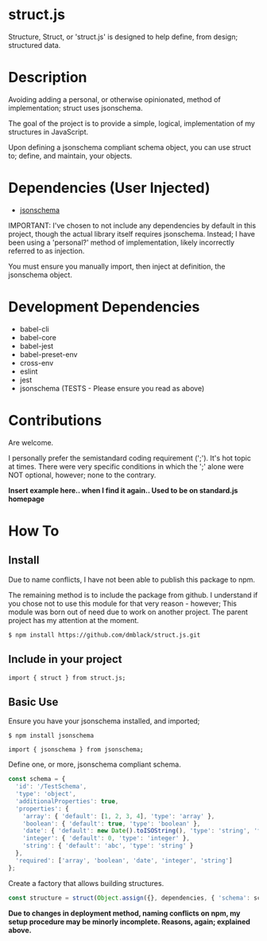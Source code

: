 # struct.js
Structure, Struct, or 'struct.js' is designed to help define, from
design; structured data.

# Description
Avoiding adding a personal, or otherwise opinionated, method of
implementation; struct uses jsonschema.

The goal of the project is to provide a simple, logical, implementation
of my structures in JavaScript. 

Upon defining a jsonschema compliant schema object, you can use struct
to; define, and maintain, your objects.

# Dependencies (User Injected)
* [jsonschema](https://www.npmjs.com/package/jsonschema)

IMPORTANT:
I've chosen to not include any dependencies by default in this project,
though the actual library itself requires jsonschema. Instead; I have
been using a 'personal?' method of implementation, likely incorrectly
referred to as injection. 

You must ensure you manually import, then inject at definition, the
jsonschema object.

# Development Dependencies
* babel-cli
* babel-core
* babel-jest
* babel-preset-env
* cross-env
* eslint
* jest
* jsonschema (TESTS - Please ensure you read as above)

# Contributions
Are welcome.

I personally prefer the semistandard coding requirement (';'). It's hot
topic at times. There were very specific conditions in which the ';'
alone were NOT optional, however; none to the contrary.

**Insert example here.. when I find it again.. Used to be on standard.js
homepage**

# How To
## Install
Due to name conflicts, I have not been able to publish this package to 
npm.

The remaining method is to include the package from github. I understand
if you chose not to use this module for that very reason - however; This
module was born out of need due to work on another project. The parent
project has my attention at the moment.

`$ npm install https://github.com/dmblack/struct.js.git`

## Include in your project
`import { struct } from struct.js;`

## Basic Use
Ensure you have your jsonschema installed, and imported;

`$ npm install jsonschema`

`import { jsonschema } from jsonschema;`

Define one, or more, jsonschema compliant schema.
```js
const schema = {
  'id': '/TestSchema',
  'type': 'object',
  'additionalProperties': true,
  'properties': {
    'array': { 'default': [1, 2, 3, 4], 'type': 'array' },
    'boolean': { 'default': true, 'type': 'boolean' },
    'date': { 'default': new Date().toISOString(), 'type': 'string', 'format': 'date-time' },
    'integer': { 'default': 0, 'type': 'integer' },
    'string': { 'default': 'abc', 'type': 'string' }
  },
  'required': ['array', 'boolean', 'date', 'integer', 'string']
};
```

Create a factory that allows building structures.
```js
const structure = struct(Object.assign({}, dependencies, { 'schema': schema }));
```

**Due to changes in deployment method, naming conflicts on npm, my setup
procedure may be minorly incomplete. Reasons, again; explained above.**